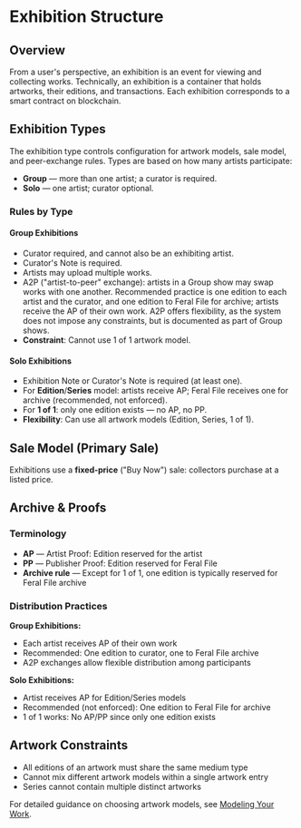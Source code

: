 # Exhibition Structure

## Overview

From a user's perspective, an exhibition is an event for viewing and collecting works. Technically, an exhibition is a container that holds artworks, their editions, and transactions. Each exhibition corresponds to a smart contract on blockchain.

## Exhibition Types

The exhibition type controls configuration for artwork models, sale model, and peer-exchange rules. Types are based on how many artists participate:

- **Group** — more than one artist; a curator is required. 
- **Solo** — one artist; curator optional.

### Rules by Type

#### Group Exhibitions

- Curator required, and cannot also be an exhibiting artist.
- Curator's Note is required.
- Artists may upload multiple works.
- A2P ("artist-to-peer" exchange): artists in a Group show may swap works with one another. Recommended practice is one edition to each artist and the curator, and one edition to Feral File for archive; artists receive the AP of their own work. A2P offers flexibility, as the system does not impose any constraints, but is documented as part of Group shows.
- **Constraint**: Cannot use 1 of 1 artwork model.

#### Solo Exhibitions

- Exhibition Note or Curator's Note is required (at least one).
- For **Edition**/**Series** model: artists receive AP; Feral File receives one for archive (recommended, not enforced).
- For **1 of 1**: only one edition exists — no AP, no PP.
- **Flexibility**: Can use all artwork models (Edition, Series, 1 of 1).

## Sale Model (Primary Sale)

Exhibitions use a **fixed-price** ("Buy Now") sale: collectors purchase at a listed price.

## Archive & Proofs

### Terminology

- **AP** — Artist Proof: Edition reserved for the artist
- **PP** — Publisher Proof: Edition reserved for Feral File
- **Archive rule** — Except for 1 of 1, one edition is typically reserved for Feral File archive

### Distribution Practices

**Group Exhibitions:**
- Each artist receives AP of their own work
- Recommended: One edition to curator, one to Feral File archive
- A2P exchanges allow flexible distribution among participants

**Solo Exhibitions:**
- Artist receives AP for Edition/Series models
- Recommended (not enforced): One edition to Feral File for archive
- 1 of 1 works: No AP/PP since only one edition exists

## Artwork Constraints

- All editions of an artwork must share the same medium type
- Cannot mix different artwork models within a single artwork entry
- Series cannot contain multiple distinct artworks

For detailed guidance on choosing artwork models, see [Modeling Your Work](modeling-work.md).
